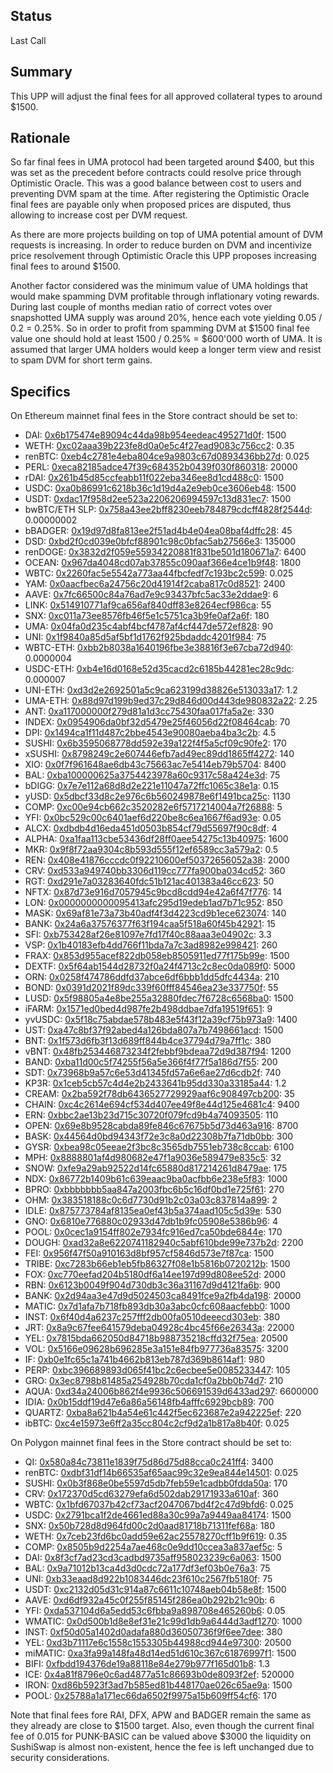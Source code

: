 ## Status

Last Call

## Summary

This UPP will adjust the final fees for all approved collateral types to around $1500.

## Rationale

So far final fees in UMA protocol had been targeted around $400, but this was set as the precedent before contracts could resolve price through Optimistic Oracle. This was a good balance between cost to users and preventing DVM spam at the time. After registering the Optimistic Oracle final fees are payable only when proposed prices are disputed, thus allowing to increase cost per DVM request.

As there are more projects building on top of UMA potential amount of DVM requests is increasing. In order to reduce burden on DVM and incentivize price resolvement through Optimistic Oracle this UPP proposes increasing final fees to around $1500.

Another factor considered was the minimum value of UMA holdings that would make spamming DVM profitable through inflationary voting rewards. During last couple of months median ratio of correct votes over snapshotted UMA supply was around 20%, hence each vote yielding 0.05 / 0.2 = 0.25%. So in order to profit from spamming DVM at $1500 final fee value one should hold at least 1500 / 0.25% = $600'000 worth of UMA. It is assumed that larger UMA holders would keep a longer term view and resist to spam DVM for short term gains.

## Specifics

On Ethereum mainnet final fees in the Store contract should be set to:
* DAI: [0x6b175474e89094c44da98b954eedeac495271d0f](https://etherscan.io/address/0x6b175474e89094c44da98b954eedeac495271d0f): 1500
* WETH: [0xc02aaa39b223fe8d0a0e5c4f27ead9083c756cc2](https://etherscan.io/address/0xc02aaa39b223fe8d0a0e5c4f27ead9083c756cc2): 0.35
* renBTC: [0xeb4c2781e4eba804ce9a9803c67d0893436bb27d](https://etherscan.io/address/0xeb4c2781e4eba804ce9a9803c67d0893436bb27d): 0.025
* PERL: [0xeca82185adce47f39c684352b0439f030f860318](https://etherscan.io/address/0xeca82185adce47f39c684352b0439f030f860318): 20000
* rDAI: [0x261b45d85ccfeabb11f022eba346ee8d1cd488c0](https://etherscan.io/address/0x261b45d85ccfeabb11f022eba346ee8d1cd488c0): 1500
* USDC: [0xa0b86991c6218b36c1d19d4a2e9eb0ce3606eb48](https://etherscan.io/address/0xa0b86991c6218b36c1d19d4a2e9eb0ce3606eb48): 1500
* USDT: [0xdac17f958d2ee523a2206206994597c13d831ec7](https://etherscan.io/address/0xdac17f958d2ee523a2206206994597c13d831ec7): 1500
* bwBTC/ETH SLP: [0x758a43ee2bff8230eeb784879cdcff4828f2544d](https://etherscan.io/address/0x758a43ee2bff8230eeb784879cdcff4828f2544d): 0.00000002
* bBADGER: [0x19d97d8fa813ee2f51ad4b4e04ea08baf4dffc28](https://etherscan.io/address/0x19d97d8fa813ee2f51ad4b4e04ea08baf4dffc28): 45
* DSD: [0xbd2f0cd039e0bfcf88901c98c0bfac5ab27566e3](https://etherscan.io/address/0xbd2f0cd039e0bfcf88901c98c0bfac5ab27566e3): 135000
* renDOGE: [0x3832d2f059e55934220881f831be501d180671a7](https://etherscan.io/address/0x3832d2f059e55934220881f831be501d180671a7): 6400
* OCEAN: [0x967da4048cd07ab37855c090aaf366e4ce1b9f48](https://etherscan.io/address/0x967da4048cd07ab37855c090aaf366e4ce1b9f48): 1800
* WBTC: [0x2260fac5e5542a773aa44fbcfedf7c193bc2c599](https://etherscan.io/address/0x2260fac5e5542a773aa44fbcfedf7c193bc2c599): 0.025
* YAM: [0x0aacfbec6a24756c20d41914f2caba817c0d8521](https://etherscan.io/address/0x0aacfbec6a24756c20d41914f2caba817c0d8521): 2400
* AAVE: [0x7fc66500c84a76ad7e9c93437bfc5ac33e2ddae9](https://etherscan.io/address/0x7fc66500c84a76ad7e9c93437bfc5ac33e2ddae9): 6
* LINK: [0x514910771af9ca656af840dff83e8264ecf986ca](https://etherscan.io/address/0x514910771af9ca656af840dff83e8264ecf986ca): 55
* SNX: [0xc011a73ee8576fb46f5e1c5751ca3b9fe0af2a6f](https://etherscan.io/address/0xc011a73ee8576fb46f5e1c5751ca3b9fe0af2a6f): 180
* UMA: [0x04fa0d235c4abf4bcf4787af4cf447de572ef828](https://etherscan.io/address/0x04fa0d235c4abf4bcf4787af4cf447de572ef828): 90
* UNI: [0x1f9840a85d5af5bf1d1762f925bdaddc4201f984](https://etherscan.io/address/0x1f9840a85d5af5bf1d1762f925bdaddc4201f984): 75
* WBTC-ETH: [0xbb2b8038a1640196fbe3e38816f3e67cba72d940](https://etherscan.io/address/0xbb2b8038a1640196fbe3e38816f3e67cba72d940): 0.0000004
* USDC-ETH: [0xb4e16d0168e52d35cacd2c6185b44281ec28c9dc](https://etherscan.io/address/0xb4e16d0168e52d35cacd2c6185b44281ec28c9dc): 0.000007
* UNI-ETH: [0xd3d2e2692501a5c9ca623199d38826e513033a17](https://etherscan.io/address/0xd3d2e2692501a5c9ca623199d38826e513033a17): 1.2
* UMA-ETH: [0x88d97d199b9ed37c29d846d00d443de980832a22](https://etherscan.io/address/0x88d97d199b9ed37c29d846d00d443de980832a22): 2.25
* ANT: [0xa117000000f279d81a1d3cc75430faa017fa5a2e](https://etherscan.io/address/0xa117000000f279d81a1d3cc75430faa017fa5a2e): 330
* INDEX: [0x0954906da0bf32d5479e25f46056d22f08464cab](https://etherscan.io/address/0x0954906da0bf32d5479e25f46056d22f08464cab): 70
* DPI: [0x1494ca1f11d487c2bbe4543e90080aeba4ba3c2b](https://etherscan.io/address/0x1494ca1f11d487c2bbe4543e90080aeba4ba3c2b): 4.5
* SUSHI: [0x6b3595068778dd592e39a122f4f5a5cf09c90fe2](https://etherscan.io/address/0x6b3595068778dd592e39a122f4f5a5cf09c90fe2): 170
* xSUSHI: [0x8798249c2e607446efb7ad49ec89dd1865ff4272](https://etherscan.io/address/0x8798249c2e607446efb7ad49ec89dd1865ff4272): 140
* XIO: [0x0f7f961648ae6db43c75663ac7e5414eb79b5704](https://etherscan.io/address/0x0f7f961648ae6db43c75663ac7e5414eb79b5704): 8400
* BAL: [0xba100000625a3754423978a60c9317c58a424e3d](https://etherscan.io/address/0xba100000625a3754423978a60c9317c58a424e3d): 75
* bDIGG: [0x7e7e112a68d8d2e221e11047a72ffc1065c38e1a](https://etherscan.io/address/0x7e7e112a68d8d2e221e11047a72ffc1065c38e1a): 0.15
* yUSD: [0x5dbcf33d8c2e976c6b560249878e6f1491bca25c](https://etherscan.io/address/0x5dbcf33d8c2e976c6b560249878e6f1491bca25c): 1130
* COMP: [0xc00e94cb662c3520282e6f5717214004a7f26888](https://etherscan.io/address/0xc00e94cb662c3520282e6f5717214004a7f26888): 5
* YFI: [0x0bc529c00c6401aef6d220be8c6ea1667f6ad93e](https://etherscan.io/address/0x0bc529c00c6401aef6d220be8c6ea1667f6ad93e): 0.05
* ALCX: [0xdbdb4d16eda451d0503b854cf79d55697f90c8df](https://etherscan.io/address/0xdbdb4d16eda451d0503b854cf79d55697f90c8df): 4
* ALPHA: [0xa1faa113cbe53436df28ff0aee54275c13b40975](https://etherscan.io/address/0xa1faa113cbe53436df28ff0aee54275c13b40975): 1600
* MKR: [0x9f8f72aa9304c8b593d555f12ef6589cc3a579a2](https://etherscan.io/address/0x9f8f72aa9304c8b593d555f12ef6589cc3a579a2): 0.5
* REN: [0x408e41876cccdc0f92210600ef50372656052a38](https://etherscan.io/address/0x408e41876cccdc0f92210600ef50372656052a38): 2000
* CRV: [0xd533a949740bb3306d119cc777fa900ba034cd52](https://etherscan.io/address/0xd533a949740bb3306d119cc777fa900ba034cd52): 360
* RGT: [0xd291e7a03283640fdc51b121ac401383a46cc623](https://etherscan.io/address/0xd291e7a03283640fdc51b121ac401383a46cc623): 50
* NFTX: [0x87d73e916d7057945c9bcd8cdd94e42a6f47f776](https://etherscan.io/address/0x87d73e916d7057945c9bcd8cdd94e42a6f47f776): 14
* LON: [0x0000000000095413afc295d19edeb1ad7b71c952](https://etherscan.io/address/0x0000000000095413afc295d19edeb1ad7b71c952): 850
* MASK: [0x69af81e73a73b40adf4f3d4223cd9b1ece623074](https://etherscan.io/address/0x69af81e73a73b40adf4f3d4223cd9b1ece623074): 140
* BANK: [0x24a6a37576377f63f194caa5f518a60f45b42921](https://etherscan.io/address/0x24a6a37576377f63f194caa5f518a60f45b42921): 15
* SFI: [0xb753428af26e81097e7fd17f40c88aaa3e04902c](https://etherscan.io/address/0xb753428af26e81097e7fd17f40c88aaa3e04902c): 3.3
* VSP: [0x1b40183efb4dd766f11bda7a7c3ad8982e998421](https://etherscan.io/address/0x1b40183efb4dd766f11bda7a7c3ad8982e998421): 260
* FRAX: [0x853d955acef822db058eb8505911ed77f175b99e](https://etherscan.io/address/0x853d955acef822db058eb8505911ed77f175b99e): 1500
* DEXTF: [0x5f64ab1544d28732f0a24f4713c2c8ec0da089f0](https://etherscan.io/address/0x5f64ab1544d28732f0a24f4713c2c8ec0da089f0): 5000
* ORN: [0x0258f474786ddfd37abce6df6bbb1dd5dfc4434a](https://etherscan.io/address/0x0258f474786ddfd37abce6df6bbb1dd5dfc4434a): 210
* BOND: [0x0391d2021f89dc339f60fff84546ea23e337750f](https://etherscan.io/address/0x0391d2021f89dc339f60fff84546ea23e337750f): 55
* LUSD: [0x5f98805a4e8be255a32880fdec7f6728c6568ba0](https://etherscan.io/address/0x5f98805a4e8be255a32880fdec7f6728c6568ba0): 1500
* iFARM: [0x1571ed0bed4d987fe2b498ddbae7dfa19519f651](https://etherscan.io/address/0x1571ed0bed4d987fe2b498ddbae7dfa19519f651): 9
* yvUSDC: [0x5f18c75abdae578b483e5f43f12a39cf75b973a9](https://etherscan.io/address/0x5f18c75abdae578b483e5f43f12a39cf75b973a9): 1400
* UST: [0xa47c8bf37f92abed4a126bda807a7b7498661acd](https://etherscan.io/address/0xa47c8bf37f92abed4a126bda807a7b7498661acd): 1500
* BNT: [0x1f573d6fb3f13d689ff844b4ce37794d79a7ff1c](https://etherscan.io/address/0x1f573d6fb3f13d689ff844b4ce37794d79a7ff1c): 380
* vBNT: [0x48fb253446873234f2febbf9bdeaa72d9d387f94](https://etherscan.io/address/0x48fb253446873234f2febbf9bdeaa72d9d387f94): 1200
* BAND: [0xba11d00c5f74255f56a5e366f4f77f5a186d7f55](https://etherscan.io/address/0xba11d00c5f74255f56a5e366f4f77f5a186d7f55): 200
* SDT: [0x73968b9a57c6e53d41345fd57a6e6ae27d6cdb2f](https://etherscan.io/address/0x73968b9a57c6e53d41345fd57a6e6ae27d6cdb2f): 740
* KP3R: [0x1ceb5cb57c4d4e2b2433641b95dd330a33185a44](https://etherscan.io/address/0x1ceb5cb57c4d4e2b2433641b95dd330a33185a44): 1.2
* CREAM: [0x2ba592f78db6436527729929aaf6c908497cb200](https://etherscan.io/address/0x2ba592f78db6436527729929aaf6c908497cb200): 35
* CHAIN: [0xc4c2614e694cf534d407ee49f8e44d125e4681c4](https://etherscan.io/address/0xc4c2614e694cf534d407ee49f8e44d125e4681c4): 9400
* ERN: [0xbbc2ae13b23d715c30720f079fcd9b4a74093505](https://etherscan.io/address/0xbbc2ae13b23d715c30720f079fcd9b4a74093505): 110
* OPEN: [0x69e8b9528cabda89fe846c67675b5d73d463a916](https://etherscan.io/address/0x69e8b9528cabda89fe846c67675b5d73d463a916): 8700
* BASK: [0x44564d0bd94343f72e3c8a0d22308b7fa71db0bb](https://etherscan.io/address/0x44564d0bd94343f72e3c8a0d22308b7fa71db0bb): 300
* GYSR: [0xbea98c05eeae2f3bc8c3565db7551eb738c8ccab](https://etherscan.io/address/0xbea98c05eeae2f3bc8c3565db7551eb738c8ccab): 6100
* MPH: [0x8888801af4d980682e47f1a9036e589479e835c5](https://etherscan.io/address/0x8888801af4d980682e47f1a9036e589479e835c5): 32
* SNOW: [0xfe9a29ab92522d14fc65880d817214261d8479ae](https://etherscan.io/address/0xfe9a29ab92522d14fc65880d817214261d8479ae): 175
* NDX: [0x86772b1409b61c639eaac9ba0acfbb6e238e5f83](https://etherscan.io/address/0x86772b1409b61c639eaac9ba0acfbb6e238e5f83): 1000
* BPRO: [0xbbbbbbb5aa847a2003fbc6b5c16df0bd1e725f61](https://etherscan.io/address/0xbbbbbbb5aa847a2003fbc6b5c16df0bd1e725f61): 270
* OHM: [0x383518188c0c6d7730d91b2c03a03c837814a899](https://etherscan.io/address/0x383518188c0c6d7730d91b2c03a03c837814a899): 2
* IDLE: [0x875773784af8135ea0ef43b5a374aad105c5d39e](https://etherscan.io/address/0x875773784af8135ea0ef43b5a374aad105c5d39e): 530
* GNO: [0x6810e776880c02933d47db1b9fc05908e5386b96](https://etherscan.io/address/0x6810e776880c02933d47db1b9fc05908e5386b96): 4
* POOL: [0x0cec1a9154ff802e7934fc916ed7ca50bde6844e](https://etherscan.io/address/0x0cec1a9154ff802e7934fc916ed7ca50bde6844e): 170
* DOUGH: [0xad32a8e6220741182940c5abf610bde99e737b2d](https://etherscan.io/address/0xad32a8e6220741182940c5abf610bde99e737b2d): 2200
* FEI: [0x956f47f50a910163d8bf957cf5846d573e7f87ca](https://etherscan.io/address/0x956f47f50a910163d8bf957cf5846d573e7f87ca): 1500
* TRIBE: [0xc7283b66eb1eb5fb86327f08e1b5816b0720212b](https://etherscan.io/address/0xc7283b66eb1eb5fb86327f08e1b5816b0720212b): 1500
* FOX: [0xc770eefad204b5180df6a14ee197d99d808ee52d](https://etherscan.io/address/0xc770eefad204b5180df6a14ee197d99d808ee52d): 2000
* RBN: [0x6123b0049f904d730db3c36a31167d9d4121fa6b](https://etherscan.io/address/0x6123b0049f904d730db3c36a31167d9d4121fa6b): 900
* BANK: [0x2d94aa3e47d9d5024503ca8491fce9a2fb4da198](https://etherscan.io/address/0x2d94aa3e47d9d5024503ca8491fce9a2fb4da198): 20000
* MATIC: [0x7d1afa7b718fb893db30a3abc0cfc608aacfebb0](https://etherscan.io/address/0x7d1afa7b718fb893db30a3abc0cfc608aacfebb0): 1000
* INST: [0x6f40d4a6237c257fff2db00fa0510deeecd303eb](https://etherscan.io/address/0x6f40d4a6237c257fff2db00fa0510deeecd303eb): 380
* JRT: [0x8a9c67fee641579deba04928c4bc45f66e26343a](https://etherscan.io/address/0x8a9c67fee641579deba04928c4bc45f66e26343a): 22000
* YEL: [0x7815bda662050d84718b988735218cffd32f75ea](https://etherscan.io/address/0x7815bda662050d84718b988735218cffd32f75ea): 20500
* VOL: [0x5166e09628b696285e3a151e84fb977736a83575](https://etherscan.io/address/0x5166e09628b696285e3a151e84fb977736a83575): 3200
* IF: [0xb0e1fc65c1a741b4662b813eb787d369b8614af1](https://etherscan.io/address/0xb0e1fc65c1a741b4662b813eb787d369b8614af1): 980
* PERP: [0xbc396689893d065f41bc2c6ecbee5e0085233447](https://etherscan.io/address/0xbc396689893d065f41bc2c6ecbee5e0085233447): 105
* GRO: [0x3ec8798b81485a254928b70cda1cf0a2bb0b74d7](https://etherscan.io/address/0x3ec8798b81485a254928b70cda1cf0a2bb0b74d7): 210
* AQUA: [0xd34a24006b862f4e9936c506691539d6433ad297](https://etherscan.io/address/0xd34a24006b862f4e9936c506691539d6433ad297): 6600000
* IDIA: [0x0b15ddf19d47e6a86a56148fb4afffc6929bcb89](https://etherscan.io/address/0x0b15ddf19d47e6a86a56148fb4afffc6929bcb89): 700
* QUARTZ: [0xba8a621b4a54e61c442f5ec623687e2a942225ef](https://etherscan.io/address/0xba8a621b4a54e61c442f5ec623687e2a942225ef): 220
* ibBTC: [0xc4e15973e6ff2a35cc804c2cf9d2a1b817a8b40f](https://etherscan.io/address/0xc4e15973e6ff2a35cc804c2cf9d2a1b817a8b40f): 0.025

On Polygon mainnet final fees in the Store contract should be set to:

* QI: [0x580a84c73811e1839f75d86d75d88cca0c241ff4](https://polygonscan.com/address/0x580a84c73811e1839f75d86d75d88cca0c241ff4): 3400
* renBTC: [0xdbf31df14b66535af65aac99c32e9ea844e14501](https://polygonscan.com/address/0xdbf31df14b66535af65aac99c32e9ea844e14501): 0.025
* SUSHI: [0x0b3f868e0be5597d5db7feb59e1cadbb0fdda50a](https://polygonscan.com/address/0x0b3f868e0be5597d5db7feb59e1cadbb0fdda50a): 170
* CRV: [0x172370d5cd63279efa6d502dab29171933a610af](https://polygonscan.com/address/0x172370d5cd63279efa6d502dab29171933a610af): 360
* WBTC: [0x1bfd67037b42cf73acf2047067bd4f2c47d9bfd6](https://polygonscan.com/address/0x1bfd67037b42cf73acf2047067bd4f2c47d9bfd6): 0.025
* USDC: [0x2791bca1f2de4661ed88a30c99a7a9449aa84174](https://polygonscan.com/address/0x2791bca1f2de4661ed88a30c99a7a9449aa84174): 1500
* SNX: [0x50b728d8d964fd00c2d0aad81718b71311fef68a](https://polygonscan.com/address/0x50b728d8d964fd00c2d0aad81718b71311fef68a): 180
* WETH: [0x7ceb23fd6bc0add59e62ac25578270cff1b9f619](https://polygonscan.com/address/0x7ceb23fd6bc0add59e62ac25578270cff1b9f619): 0.35
* COMP: [0x8505b9d2254a7ae468c0e9dd10ccea3a837aef5c](https://polygonscan.com/address/0x8505b9d2254a7ae468c0e9dd10ccea3a837aef5c): 5
* DAI: [0x8f3cf7ad23cd3cadbd9735aff958023239c6a063](https://polygonscan.com/address/0x8f3cf7ad23cd3cadbd9735aff958023239c6a063): 1500
* BAL: [0x9a71012b13ca4d3d0cdc72a177df3ef03b0e76a3](https://polygonscan.com/address/0x9a71012b13ca4d3d0cdc72a177df3ef03b0e76a3): 75
* UNI: [0xb33eaad8d922b1083446dc23f610c2567fb5180f](https://polygonscan.com/address/0xb33eaad8d922b1083446dc23f610c2567fb5180f): 75
* USDT: [0xc2132d05d31c914a87c6611c10748aeb04b58e8f](https://polygonscan.com/address/0xc2132d05d31c914a87c6611c10748aeb04b58e8f): 1500
* AAVE: [0xd6df932a45c0f255f85145f286ea0b292b21c90b](https://polygonscan.com/address/0xd6df932a45c0f255f85145f286ea0b292b21c90b): 6
* YFI: [0xda537104d6a5edd53c6fbba9a898708e465260b6](https://polygonscan.com/address/0xda537104d6a5edd53c6fbba9a898708e465260b6): 0.05
* WMATIC: [0x0d500b1d8e8ef31e21c99d1db9a6444d3adf1270](https://polygonscan.com/address/0x0d500b1d8e8ef31e21c99d1db9a6444d3adf1270): 1000
* INST: [0xf50d05a1402d0adafa880d36050736f9f6ee7dee](https://polygonscan.com/address/0xf50d05a1402d0adafa880d36050736f9f6ee7dee): 380
* YEL: [0xd3b71117e6c1558c1553305b44988cd944e97300](https://polygonscan.com/address/0xd3b71117e6c1558c1553305b44988cd944e97300): 20500
* miMATIC: [0xa3fa99a148fa48d14ed51d610c367c61876997f1](https://polygonscan.com/address/0xa3fa99a148fa48d14ed51d610c367c61876997f1): 1500
* BIFI: [0xfbdd194376de19a88118e84e279b977f165d01b8](https://polygonscan.com/address/0xfbdd194376de19a88118e84e279b977f165d01b8): 1.3
* ICE: [0x4a81f8796e0c6ad4877a51c86693b0de8093f2ef](https://polygonscan.com/address/0x4a81f8796e0c6ad4877a51c86693b0de8093f2ef): 520000
* IRON: [0xd86b5923f3ad7b585ed81b448170ae026c65ae9a](https://polygonscan.com/address/0xd86b5923f3ad7b585ed81b448170ae026c65ae9a): 1500
* POOL: [0x25788a1a171ec66da6502f9975a15b609ff54cf6](https://polygonscan.com/address/0x25788a1a171ec66da6502f9975a15b609ff54cf6): 170

Note that final fees fore RAI, DFX, APW and BADGER remain the same as they already are close to $1500 target. Also, even though the current final fee of 0.015 for PUNK-BASIC can be valued above $3000 the liquidity on SushiSwap is almost non-existent, hence the fee is left unchanged due to security considerations.
